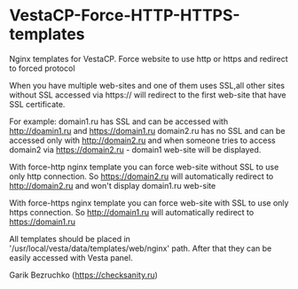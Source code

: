 # VestaCP-Force-HTTP-HTTPS-templates
Nginx templates for VestaCP. Force website to use http or https and redirect to forced protocol

When you have multiple web-sites and one of them uses SSL,all other sites without SSL accessed via https:// will redirect to the first web-site that have SSL certificate.

For example:
domain1.ru has SSL and can be accessed with http://doamin1.ru and https://domain1.ru
domain2.ru has no SSL and can be accessed only with http://domain2.ru and when someone tries to access domain2
via https://domain2.ru - domain1 web-site will be displayed.

With force-http nginx template you can force web-site without SSL to use only http connection.
So https://domain2.ru will automatically redirect to http://domain2.ru and won't display domain1.ru web-site

With force-https nginx template you can force web-site with SSL to use only https connection.
So http://domain1.ru will automatically redirect to https://domain1.ru

All templates should be placed in '/usr/local/vesta/data/templates/web/nginx' path.
After that they can be easily accessed with Vesta panel.

Garik Bezruchko (https://checksanity.ru)
